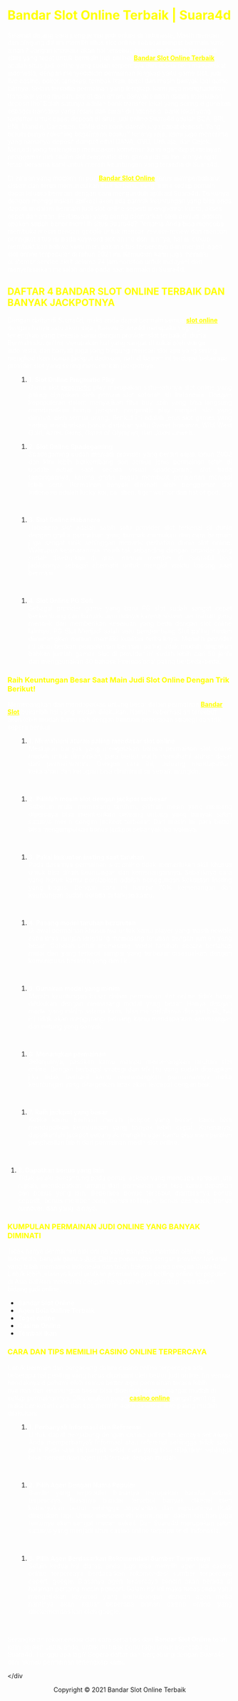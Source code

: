 <h1><span style="color: #ffff00;">Bandar Slot Online Terbaik | Suara4d</span></h1>
<p><span style="color: #333333;"><span style="color: #ffffff;">Selamat datang para penggemar judi online di Indonesia, Masih mencari dan bingung dalam memilih situs slot online sebagai tempat bermain yang aman ? Jangan khawatir akan hal tersebut, karena anda telah berada di situs yang tepat untuk bermain judi online.</span> <span style="color: #ffff00;"><a style="color: #ffff00;" title="Bandar Slot Online Terbaik" href="https://linktr.ee/bandarslotonlineterbaik"><strong>Bandar Slot Online Terbaik</strong></a></span> <span style="color: #ffffff;">adalah situs judi online yang sudah terpercaya dan diakui oleh masyarakat indonesia, dengan menyediakan permainan lengkap yaitu game slot, judi live casino, poker, tangkas, tembak ikan, togel dan masih banyak lagi game lainnya. Selain tersedia permainan yang lengkap, kami juga menghadirkan transaksi yang mudah, cepat dan aman. Banyak pilihan dalam melakukan deposit lho! Salah satunya adalah bank transfer lokal yang sering digunakan sebagai transaksi yang resmi dan aman di Indonesia. bank lokal yang terdaftar untuk dapat deposit di situs judi online Suara4d adalah BCA, BRI, BNI, Mandiri, Danamon, CIMB dan bank daerah juga dapat deposit. Yang belum punya rekening bagaimana bosku? tenang saja, kami juga menerima yang namanya deposit dompet ditial DANA, OVO, Link aja, dan Gojek. Menjadi yang terlengkap merupakan komitmen kami agar dapat melayani penggemar judi online slot pragmatic dan game judi online lainnya agar tetap bersama kami untuk meraih keuntungan yang tersedia di Suara4d.</span></span></p>
<p><span style="color: #333333;"><span style="color: #ffffff;">Di zaman yang modern ini pun</span> <span style="color: #ffff00;"><strong><a style="color: #ffff00;" href="https://heylink.me/bandarslotonline/">Bandar Slot Online</a></strong></span> <span style="color: #ffffff;">terus memperbaharui sistem dan terus memunculkan fitur terbaru. Yang mana setiap pemain dapat leluasa bermain dengan cara mengunduh aplikasi Suara4d. Tentunya dengan menggunakan aplikasi akan ada banyak keuntungan yang bisa anda dapatkan dalam bermain judi slot online seperti menghemat kuota, akses cepat dan aman. Pertanyaan yang sering dilontarkan oleh penjudi adalah apakah sudah benar memilih situs Suara4d? Pertama Anda bisa mencoba membuka mesin pencari google untuk mencari review-review dan mencari peringkat situs ini pada keyword slot online dan lainnya, hal ini cukup membuktikan bahwa kami merupakan situs terpercaya dan menjadi agen slot online terpopuler di tahun 2021 ini. Kemudian kami juga memiliki customer service aktif selama 24 jam nonstop untuk melayani dan menyelesaikan masalah anda pada saat bermain di Suara4d.</span></span></p>
<h2><span style="color: #ffff00;">DAFTAR 4 BANDAR SLOT ONLINE TERBAIK DAN BANYAK JACKPOTNYA</span></h2>
<p><span style="color: #333333;"><span style="color: #ffffff;">Dengan daftar di Suara4d, maka anda dapat bermain semua</span> <span style="color: #ffff00;"><strong><a style="color: #ffff00;" href="https://sites.google.com/view/bandarslotonlineterbaik/">slot online</a></strong></span> <span style="color: #ffffff;">dengan hanya satu akun saja , karena Suara4d merupakan agen judi terlengkap yang bekerja sama dengan provider slot terbaik di dunia. Bermain slot online merupakan hal yang sangat di sukai oleh warga indonesia, dan banyak juga yang bingung mencari slot apa yang sering menghadirkan bonus jackpot dadakan, nah di bawah ini terdapat beberapa provider slot yang sering menurunkan jackpotnya.</span></span></p>
<ol style="text-align: justify;">
<ol style="text-align: justify;">
<li><span style="color: #ffffff;"><strong>1. Slot Online Pragmatic Play</strong></span><br /><span style="color: #ffffff;">Game slot <a style="color: #ffffff;" href="https://www.pulsaonline.shop/">pragmatic</a> play merupakan satu-satunya slot online yang paling dijagokan oleh pemain slot setanah air Indonesia. Dengan kepopuleran dalam menyajikan fitur buy spin yang bisa langsung mendapatkan bonus jackpot, pragmatic play menjadi slot yang diminati oleh semua orang. Berikut ini adalah jenis slot games yang sering memberikan bonus dadakan yaitu Sweet bonanza, Wild West Gold, Aztec Gems, Gates of Olympus, dan Joker Jewels.</span></li>
</ol>
</ol>
<ol style="text-align: justify;">
<ol style="text-align: justify;">
<li><span style="color: #ffffff;"><strong>2. Slot Online Spadegaming</strong></span><br /><span style="color: #ffffff;">Spadegaming sudah menjadi provider yang berdiri sejak tahun 2002 dan kini lebih berkembang dan semua jenis permainan telah di update setiap saat. secara visual spadegaming slot tiada tandingannya, karena grafis bagus membuat permainan menjadi lebih seru. Permainan banyak diminati oleh penggemar slot Indonesia adalah lucky koi, cai shen, tiger warrior dan fist of god.</span></li>
</ol>
</ol>
<p>&nbsp;</p>
<ol style="text-align: justify;">
<ol style="text-align: justify;">
<li><span style="color: #ffffff;"><strong>3. Slot Online Habanero</strong></span><br /><span style="color: #ffffff;">Habanero slot adalah salah satu provider slot terkenal di dunia dengan grafis permainan yang tampak memukau dan cara bermain juga sangat unik sehinggan menarik perhatian dunia slot online. Walaupun ketenarannya masih tak sebanding dengan provider yang sudah disebutkan di atas, namun member di Suara4d bisa jadikannya sebagai alternatif untuk mengisi waktu kosong saat bermain.</span></li>
</ol>
</ol>
<p>&nbsp;</p>
<ol style="text-align: justify;">
<ol style="text-align: justify;">
<li><span style="color: #ffffff;"><strong>4. Slot Online PG Soft</strong></span><br /><span style="color: #ffffff;">Sebagai provider game yang baru PG slot sudah sangat cepat berkembang dan banyak peminatnya karena sistem permainan yang menarik dan memberikan keseruan yang beda dengan slot online lainnya. PG Slot Menjadi salah satu pengembang Slot paling mudah dimenangkan namun memiliki kualitas terbaiknya. Memilih provider ini akan berikan pengalaman bermain paling tidak mudah dilupakan bahkan jumlah games Slot di provider ini sudah lebih dari 50 jenis dan menggunakan 30 bahasa internasional paling berbeda-beda.</span></li>
</ol>
</ol>
<h3><span style="color: #ffff00;">Raih Keuntungan Besar Saat Main Judi Slot Online Dengan Trik Berikut!</span></h3>
<p><span style="color: #333333;"><span style="color: #ffffff;">Memenangkan dan mendapatkan untung besar dalam permainan</span> <span style="color: #ffff00;"><strong><a style="color: #ffff00;" href="https://heylink.me/bandarslot/">Bandar Slot</a></strong></span> <span style="color: #ffffff;">bukanlah hal yang mudah dilakukan. Namun keberhasilan tersebut akan lebih mudah kamu raih dengan bantuan penerapan strategi dan trik seperti berikut.</span></span></p>
<ol style="text-align: justify;">
<ol style="text-align: justify;">
<li><span style="color: #ffffff;"><strong>1. Memahami aturan paling mendasar slot online</strong></span><br /><span style="color: #ffffff;">Meskipun banyak yang mengatakan bahwa permainan slot online mudah untuk dimainkan, para bettor wajib memahami aturan dasar dari permainannya. Dengan cara ini, peluang mendapatkan kekalahan dan kerugian bisa diminimalisir sebaik mungkin.</span></li>
</ol>
</ol>
<p>&nbsp;</p>
<ol style="text-align: justify;">
<ol style="text-align: justify;">
<li><span style="color: #ffffff;"><strong>2. Pilihlah mesin slot dengan jackpot terbesar</strong></span><br /><span style="color: #ffffff;">Sebelum mulai memasang taruhan, pilihlah mesin yang memang dipercaya bisa memberikan peluang untung yang banyak salah satunya mesin dengan jackpot terbesar. Dari mesin ini para bettor bisa mengumpulkan bonus jackpot sebanyak-banyaknya.</span></li>
</ol>
</ol>
<p>&nbsp;</p>
<ol style="text-align: justify;">
<ol style="text-align: justify;">
<li><span style="color: #ffffff;"><strong>3. Pakai kekuatan insting saat taruhan</strong></span><br /><span style="color: #ffffff;">Pada dasarnya permainan slot online tidak memerlukan skill khusus untuk bisa diraih keuntungan dan kemenangannya. Sebaliknya cara yang harus kamu persiapkan adalah penggunaan kekuatan insting yang bagus. Dengan cara ini hampir 70% kemenangan dan keuntungan sudah berada di tangan kamu.</span></li>
</ol>
</ol>
<p>&nbsp;</p>
<ol style="text-align: justify;">
<ol style="text-align: justify;">
<li><span style="color: #ffffff;"><strong>4. Pasang modal taruhan berurutan</strong></span><br /><span style="color: #ffffff;">Di awal permainan khususnya untuk kamu player yang masih newbie sebaiknya jangan langsung memasang taruhan dengan jumlah yang besar. Cobalah untuk memasang modal taruhan secara bertahap mulai dari yang terkecil sampai yang terbesar disesuaikan dengan kemampuan bermain yang dimiliki.</span></li>
</ol>
</ol>
<p>&nbsp;</p>
<ol style="text-align: justify;">
<ol style="text-align: justify;">
<li><span style="color: #ffffff;"><strong>5. Gunakan modal yang minim</strong></span><br /><span style="color: #ffffff;">Meraih keuntungan besar dalam permainan slot online tidak harus dilakukan dengan memasang modal yang besar. Hanya dengan modal yang minim selama kamu bisa mengelolanya dengan baik, hal ini tidak akan mengurangi peluang kamu mendapatkan kemenangan dan untung yang banyak.</span></li>
</ol>
</ol>
<p>&nbsp;</p>
<ol style="text-align: justify;">
<ol style="text-align: justify;">
<li><span style="color: #ffffff;"><strong>6. Menangkan permainan</strong></span><br /><span style="color: #ffffff;">Selanjutnya, pastikan kamu mampu memenangkan taruhan slot online. Dengan berbagai strategi dan trik jitu yang sudah diterapkan jika tidak berhasil kamu memenangkan permainannya maka keuntungan yang ditargetkan tidak akan tercapai dengan baik.</span></li>
</ol>
</ol>
<p>&nbsp;</p>
<ol style="text-align: justify;">
<ol style="text-align: justify;">
<li><span style="color: #ffffff;"><strong>7. Raih jackpot yang besar</strong></span><br /><span style="color: #ffffff;">Ketika kamu berhasil meraih jackpot yang besar, kamu bisa mendapatkan keuntungan yang banyak lebih cepat. Karenanya, dapatkanlah jackpot sebanyak mungkin agar kamu bisa memperoleh penghasilan lebih dari permainan mesin slot online.</span></li>
</ol>
</ol>
<p>&nbsp;</p>
<ol style="text-align: justify;">
<li><span style="color: #ffffff;"><strong>8. Dapatkan bonus yang lain</strong></span><br /><span style="color: #ffffff;">Tidak selalu bergantung pada bonus jackpot yang mencapai ratusan juta rupiah, mendapatkan untung dari permainan slot bisa kamu dapatkan dari bonus yang lain. Beberapa bonus tersebut diantaranya bonus deposit, bonus member baru, bonus rollingan, bonus cashback, bonus turnover, dan yang lainnya.</span></li>
</ol>
<h3><span style="color: #ffff00;">KUMPULAN PERMAINAN JUDI ONLINE YANG BANYAK DIMINATI</span></h3>
<p><span style="color: #ffffff;">Tidak hanya permainan slot online yang banyak dimainkan oleh warga Indonesia, banyak games <a style="color: #ffffff;" title="Judi Online" href="https://www.pulsaonline.shop/">Judi Online</a> papan atas dengan provider terkenal yang telah memasuki Indonesia dan telah bekerja sama dengan Suara4d. Untuk lebih jelasnya kami urutkan permainan judi betting online terpopuler di Asia bahkan mendunia dengan pengalaman yang cukup lama dalam bidang judi online.</span></p>
<ul>
<li><span style="color: #ffffff;"><strong>Bandar Slot Online</strong></span></li>
<li><span style="color: #ffffff;"><strong>Agen Bola Online Terbaik</strong></span></li>
<li><span style="color: #ffffff;"><strong>Togel online</strong></span></li>
<li><span style="color: #ffffff;"><strong>Casino Online</strong></span></li>
<li><span style="color: #ffffff;"><strong>Tembak Ikan</strong></span></li>
</ul>
<h3><span style="color: #ffff00;">CARA DAN TIPS MEMILIH CASINO ONLINE TERPERCAYA</span></h3>
<p><span style="color: #333333;"><span style="color: #ffffff;">Untuk bermain dan bergabung dalam casino online terpercaya ada beberapa hal penting yang harus dipahami oleh bettor judi online. Ini semua hendaknya dipahami oleh semua bettor agar permainan terasa lebih nyaman dan keuntungan besar bisa diperoleh dengan sangat mudah di setiap permainannya. Dikarenakan peran</span> <span style="color: #ffff00;"><strong><a style="color: #ffff00;" title="casino online" href="https://www.pulsaonline.shop/">casino online</a></strong></span> <span style="color: #ffffff;">sangat penting maka berikut ini cara dan tips memilih agen casino online paling mudah dilakukan:</span></span></p>
<ol style="text-align: justify;">
<ol style="text-align: justify;">
<li><span style="color: #ffffff;"><strong>1. Perbanyak Informasi dan Referensi</strong></span><br /><span style="color: #ffffff;">Untuk dapat bergabung dengan casino online terpercaya sebaiknya Anda memperbanyak informasi atau referensi sehingga tidak salah pilih. Pada saat ini banyak sekali cara yang bisa dilakukan sehingga bisa menentukan agen judi terbaik dengan mudah.</span></li>
</ol>
</ol>
<p>&nbsp;</p>
<ol style="text-align: justify;">
<ol style="text-align: justify;">
<li><span style="color: #ffffff;"><strong>2. Pilih Agen Dengan Nama Populer</strong></span><br /><span style="color: #ffffff;">Bandar yang terpopuler biasanya merupakan bandar terbaik terpercaya. Biasanya bandar tersebut banyak dikenal oleh kebanyakan bettor sehingga popularitas dan reputasinya tidak diragukan lagi. Untuk memperoleh keuntungan dalam taruhan juga tentunya akan sangat mudah sekali. Dan Suara4d merupakan salah satunya yang menjadi situs casino online terpopuler di Indonesia.</span></li>
</ol>
</ol>
<p>&nbsp;</p>
<ol style="text-align: justify;">
<ol style="text-align: justify;">
<li><span style="color: #ffffff;"><strong>3. Pilih Agen Berdasarkan Rekomendasi Sumber Terpercaya</strong></span><br /><span style="color: #ffffff;">Selain kedua hal diatas, anda juga bisa memilih agen judi casino online terpercaya berdasarkan rekomendasi sumber terpercaya seperti google. Biasanya agen terpercaya sendiri akan berada di halaman pertama mesin pencari. Dalam hal ini maka tugas anda yaitu mengetikkan keyword yang berhubungan dengan agen maka nantinya akan keluar beberapa pilihan casino online yang direkomendasikan oleh google.</span></li>
</ol>
</ol>
<p>&nbsp;</p>
<p><span style="color: #ffffff;">Serangkaian rekomendasi dan cara serta tips dari <strong>Bandar Slot Online</strong> telah kami sajikan untuk anda, untuk itu tidak perlu ragu untuk mencoba di Suara4d. Tunggu apa lagi? Segera daftar dan bergabung dengan Suara4d dan nikmati permainan terlengkap kami.</span></p>
<p>&lt;/div</p>
<div class="copyright">
<div class="container">
<div class="row">
<div class="col-sm-12">
<p style="text-align: center;">Copyright &copy; 2021 Bandar Slot Online Terbaik</p>
</div>
</div>
</div>
</div>
